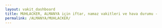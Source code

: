 ```yaml
---
layout: vakit_dashboard
title: MUHLACKER, ALMANYA için iftar, namaz vakitleri ve hava durumu - ilçe/eyalet seç
permalink: /ALMANYA/MUHLACKER/
---
```


<script type="text/javascript">
  var GLOBAL_COUNTRY = 'ALMANYA';
  var GLOBAL_CITY = 'MUHLACKER';
  var GLOBAL_STATE = '';
  var lat = 72;
  var lon = 21;
</script>
